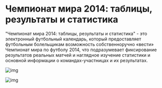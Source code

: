 Чемпионат мира 2014: таблицы, результаты и статистика
===========================================
"Чемпионат мира 2014: таблицы, результаты и статистика" - это электронный футбольный календарь, который предоставляет футбольным болельщикам возможность собственноручно «вести» Чемпионат мира по футболу 2014, что подразумевает фиксирование результатов реальных матчей и наглядное изучение статистики и основной информации о командах-участницах и их результатах.

![img](https://github.com/VladimirVladimirovich/World-Cup-2014-tables-results-and-statistic/blob/master/img/wc2014.png)

![img](https://github.com/VladimirVladimirovich/World-Cup-2014-tables-results-and-statistic/blob/master/img/wc14.png)
